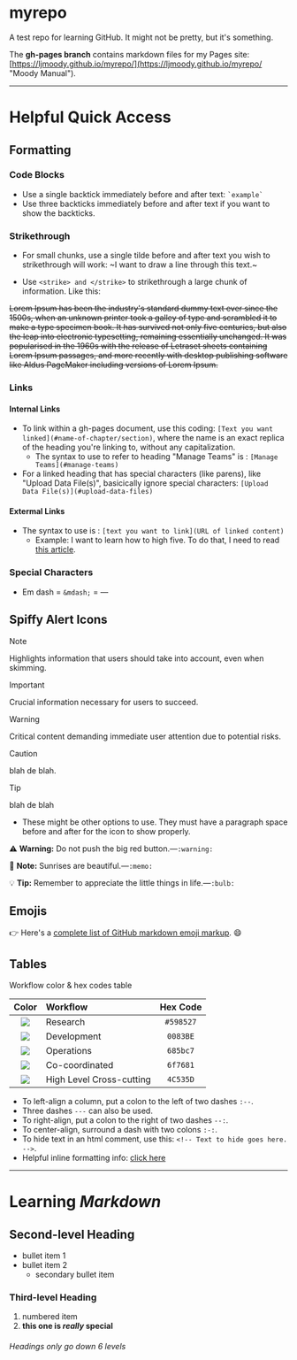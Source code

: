 # myrepo
A test repo for learning GitHub.
It might not be pretty, but it's something.

The **gh-pages branch** contains markdown files for my Pages site: [https://ljmoody.github.io/myrepo/](https://ljmoody.github.io/myrepo/ "Moody Manual").

---
# Helpful Quick Access

## Formatting

### Code Blocks

- Use a single backtick immediately before and after text: ``` `example` ```
- Use three backticks immediately before and after text if you want to show the backticks.

### Strikethrough

- For small chunks, use a single tilde before and after text you wish to strikethrough will work: ~I want to draw a line through this text.~

- Use `<strike> and </strike>` to strikethrough a large chunk of information. Like this:

<strike>
  Lorem Ipsum has been the industry's standard dummy text ever since the 1500s, when an unknown printer took a galley of type and scrambled it to make a type specimen book. It has survived not only five centuries, but also the leap into electronic typesetting, remaining essentially unchanged. It was popularised in the 1960s with the release of Letraset sheets containing Lorem Ipsum passages, and more recently with desktop publishing software like Aldus PageMaker including versions of Lorem Ipsum.
</strike>

### Links

#### Internal Links

- To link within a gh-pages document, use this coding: `[Text you want linked](#name-of-chapter/section)`, where the name is an exact replica of the heading you're linking to, without any capitalization.
  - The syntax to use to refer to heading "Manage Teams" is : `[Manage Teams](#manage-teams)`
- For a linked heading that has special characters (like parens), like "Upload Data File(s)", basicically ignore special characters: `[Upload Data File(s)](#upload-data-files)`

#### Extermal Links

- The syntax to use is : `[text you want to link](URL of linked content)`
  - Example: I want to learn how to high five. To do that, I need to read [this article](https://en.wikipedia.org/wiki/High_five). 

### Special Characters

- Em dash = `&mdash;` = &mdash;

## Spiffy Alert Icons

> [!NOTE]  
> Highlights information that users should take into account, even when skimming.

> [!IMPORTANT]  
> Crucial information necessary for users to succeed.

> [!WARNING]  
> Critical content demanding immediate user attention due to potential risks.

> [!CAUTION]  
> blah de blah.

> [!TIP]  
> blah de blah

- These might be other options to use. They must have a paragraph space before and after for the icon to show properly.

:warning: **Warning:** Do not push the big red button.&mdash;`:warning:`

:memo: **Note:** Sunrises are beautiful.&mdash;`:memo:`
 
:bulb: **Tip:** Remember to appreciate the little things in life.&mdash;`:bulb:`

## Emojis
👉 Here's a [complete list of GitHub markdown emoji markup](https://gist.github.com/rxaviers/7360908). 😄

## Tables

Workflow color & hex codes table

| Color | Workflow | Hex Code |
|:--:|:--|:--:|
|<a href='#'><img valign='middle' src='https://readme-swatches.vercel.app/598527?style=round'/></a>|Research|`#598527`|
|<a href='#'><img valign='middle' src='https://readme-swatches.vercel.app/0083BE?style=round'/></a>|Development|`0083BE`|
|<a href='#'><img valign='middle' src='https://readme-swatches.vercel.app/685bc7?style=round'/></a>|Operations|`685bc7`|
|<a href='#'><img valign='middle' src='https://readme-swatches.vercel.app/6f7681?style=round'/></a>|Co-coordinated|`6f7681`|
|<a href='#'><img valign='middle' src='https://readme-swatches.vercel.app/4C535D?style=round'/></a>|High Level Cross-cutting|`4C535D`|

- To left-align a column, put a colon to the left of two dashes `:--`.
- Three dashes `---` can also be used.
- To right-align, put a colon to the right of two dashes `--:`.
- To center-align, surround a dash with two colons `:-:`.
- To hide text in an html comment, use this: `<!-- Text to hide goes here. -->`.
- Helpful inline formatting info: [click here](https://bookdown.org/yihui/bookdown/markdown-syntax.html#inline-formatting)

---
# Learning _Markdown_

## Second-level Heading

- bullet item 1
- bullet item 2
  - secondary bullet item
  
### Third-level Heading

1. numbered item  
2. **this one is _really_ special**

###### Headings only go down 6 levels

